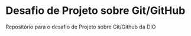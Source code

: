# Desafio de Projeto sobre Git/GitHub 
Repositório para o desafio de Projeto sobre Git/Github da DIO
